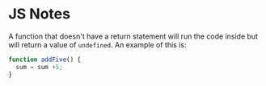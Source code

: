 # JS Notes

A function that doesn't have a return statement will run the code inside but will return a value of `undefined`. An example of this is: 

```javascript
function addFive() {
  sum = sum +5;
}
```



